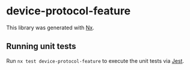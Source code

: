 # device-protocol-feature

This library was generated with [Nx](https://nx.dev).

## Running unit tests

Run `nx test device-protocol-feature` to execute the unit tests via [Jest](https://jestjs.io).
